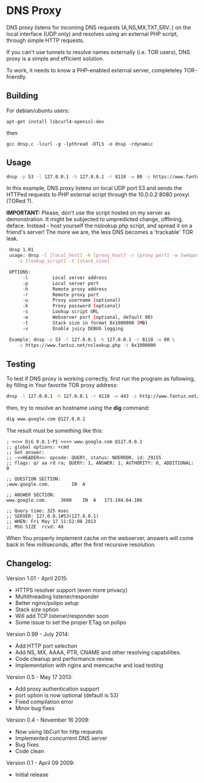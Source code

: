 # DNS Proxy

DNS proxy listens for incoming DNS requests (A,NS,MX,TXT,SRV..) on the local
interface (UDP only) and resolves using an external PHP script, through 
simple HTTP requests.

If you can't use tunnels to resolve names externally (i.e. TOR users),
DNS proxy is a simple and efficient solution.

To work, it needs to know a PHP-enabled external server, completeley 
TOR-friendly.

## Building

For debian/ubuntu users:  

`apt-get install libcurl4-openssl-dev`

then

`gcc dnsp.c -lcurl -g -lpthread -DTLS -o dnsp -rdynamic`

## Usage 

```bash
dnsp -p 53 -l 127.0.0.1 -h 127.0.0.1 -r 8118 -w 80 -s https://www.fantuz.net/nslookup.php
```
In this example, DNS proxy listens on local UDP port 53 and sends the HTTPed
requests to PHP external script through the 10.0.0.2:8080 proxyi (TORed ?).

**IMPORTANT:** Please, don't use the script hosted on my server as demonstration.
It might be subjected to umpredicted change, offlining, deface.
Instead - host yourself the nslookup.php script, and spread it on a friend's server!
The more we are, the less DNS becomes a 'trackable' TOR leak.

```bash
 dnsp 1.01
 usage: dnsp -l [local_host] -h [proxy_host] -r [proxy_port] -w [webport] \
	-s [lookup_script] -t [stack_size]

 OPTIONS:
      -l		 Local server address
      -p		 Local server port
      -h		 Remote proxy address
      -r		 Remote proxy port
      -u		 Proxy username (optional)
      -k		 Proxy password (optional)
      -s		 Lookup script URL
      -w		 Webserver port (optional, default 80)
      -t		 Stack size in format 0x1000000 (MB)
      -v		 Enable juicy DEBUG logging

 Example: dnsp -p 53 -l 127.0.0.1 -h 127.0.0.1 -r 8118 -w 80 \
	-s https://www.fantuz.net/nslookup.php -t 0x1000000

```
## Testing

To test if DNS proxy is working correctly, first run the program as following, by
filling in Your favorite TOR proxy address:

```bash
dnsp -l 127.0.0.1 -h 127.0.0.1 -r 8118 -w 443 -s http://www.fantuz.net/nslookup.php
```

then, try to resolve an hostname using the **dig** command:

```bash
dig www.google.com @127.0.0.1
```

The result must be something like this:

```
; <<>> DiG 9.8.1-P1 <<>> www.google.com @127.0.0.1
;; global options: +cmd
;; Got answer:
;; ->>HEADER<<- opcode: QUERY, status: NOERROR, id: 29155
;; flags: qr aa rd ra; QUERY: 1, ANSWER: 1, AUTHORITY: 0, ADDITIONAL: 0

;; QUESTION SECTION:
;www.google.com. 		IN	A

;; ANSWER SECTION:
www.google.com.		3600	IN	A	173.194.64.106

;; Query time: 325 msec
;; SERVER: 127.0.0.1#53(127.0.0.1)
;; WHEN: Fri May 17 11:52:08 2013
;; MSG SIZE  rcvd: 48
```

When You properly implement cache on the webserver, answers will come back in
 few milliseconds, after the first recursive resolution.

## Changelog:
Version 1.01 - April 2015:
* HTTPS resolver support (even more privacy)
* Multithreading listener/responder
* Better nginx/polipo setup
* Stack size option
* Will add TCP listener/responder soon
* Some issue to set the proper ETag on polipo

Version 0.99 - July 2014:
* Add HTTP port selection
* Add NS, MX, AAAA, PTR, CNAME and other resolving capabilities.
* Code cleanup and performance review.
* Implementation with nginx and memcache and load testing 

Version 0.5 - May 17 2013:
* Add proxy authentication support
* port option is now optional (default is 53)
* Fixed compilation error
* Minor bug fixes

Version 0.4 - November 16 2009:
* Now using libCurl for http requests
* Implemented concurrent DNS server
* Bug fixes
* Code clean

Version 0.1 - April 09 2009:
* Initial release
